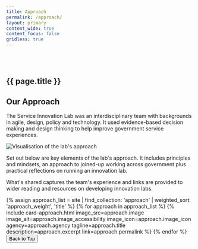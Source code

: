 ```yaml
---
title: Approach
permalink: /approach/
layout: primary
content_wide: true
content_focus: false
gridless: true
---
```


<section class="background-medium project">
  <div class="nz-grid-full nz-flex banner">
    <div class="nz-grid nz-width-one-whole hero-callout-full hero-callout-no_button">
      <h1 class="page-title" style="padding-top: 3rem">
        {{ page.title }}
      </h1>
    </div>
  </div>
</section>

<section class="nz-section">
  <div class="nz-grid">
    <h1 tabindex="0">Our Approach</h1>
      <p>The Service Innovation Lab was an interdisciplinary team with backgrounds in agile, design, policy and technology. It used evidence-based decision making and design thinking to help improve government service experiences.</p>
      <img src="{{ site.baseurl }}/assets/img/mbie-showcase.png" alt="Visualisation of the lab's approach" class="appproach-page-image">
      <p>Set out below are key elements of the lab's approach. It includes principles and mindsets, an approach to joined-up working across government plus practical reflections on running an innovation lab.</p>
      <p>What's shared captures the team's experience and links are provided to wider reading and resources on developing innovation labs.</p>
  </div>

  <div class="nz-grid">
    <section class="nz-section">
      <div class="nz-section-bottom">
        <div class="nz-flex nz-flex-wrap">
          {% assign approach_list = site | find_collection: 'approach' | weighted_sort: 'approach_weight', 'title' %}
          {% for approach in approach_list %}
            {% include card-approach.html
            image_src=approach.image
            image_alt=approach.image_accessibility
            image_icon=approach.image_icon
            agency=approach.agency
            tagline=approach.title
            description=approach.excerpt
            link=approach.permalink
            %}
          {% endfor %}
          <button id="scrollToTopBtn" title="Go to top">Back to Top</button>
        </div>
      </div>
    </section>
  </div>
</section>
